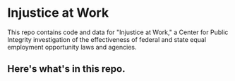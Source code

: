 # Injustice at Work

This repo contains code and data for "Injustice at Work," a Center for Public Integrity investigation of the effectiveness of federal and state equal employment opportunity laws and agencies.

## Here's what's in this repo.
